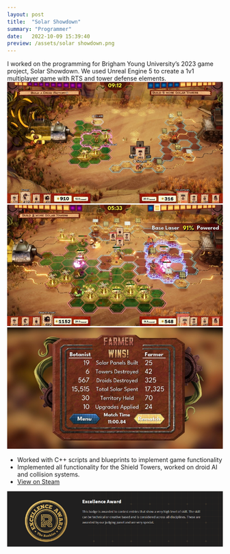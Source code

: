 ```yaml
---
layout: post
title:  "Solar Showdown"
summary: "Programmer"
date:   2022-10-09 15:39:40
preview: /assets/solar showdown.png
---
```

I worked on the programming for Brigham Young University’s 2023 game project, Solar Showdown. We used Unreal Engine 5 to create a 1v1 multiplayer game with RTS and tower defense elements.
![Picture 1](/assets/ss_d5b3ba4ef921feef12313115f578a9a4d7da94d7.jpg)
![Picture 2](/assets/ss_6cefbe835fc1f9364ccc99675b9bc7dee4217963.jpg)
![Picture 3](/assets/ss_289f2bb847002ed64e9728d5a1a2d1e466f7908f.jpg)

* Worked with C++ scripts and blueprints to implement game functionality
* Implemented all functionality for the Shield Towers, worked on droid AI and collision systems.
* [View on Steam](https://store.steampowered.com/app/2408120/Solar_Showdown/)

![Picture 3](/assets/image.png)
